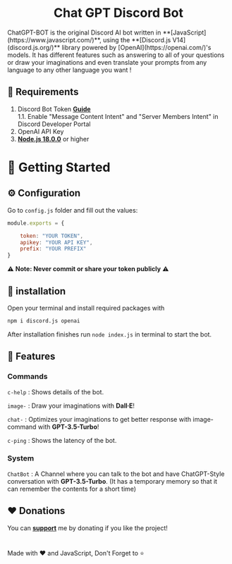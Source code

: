 <h1 align="center">Chat GPT Discord Bot</h1>
ChatGPT-BOT is the original Discord AI bot written in **[JavaScript](https://www.javascript.com/)**, using the **[Discord.js V14](discord.js.org/)** library powered by [OpenAI](https://openai.com/)'s models. It has different features such as answering to all of your questions or draw your imaginations and even translate your prompts from any language to any other language you want !

## 🚧 Requirements
1. Discord Bot Token **[Guide](https://discordjs.guide/preparations/setting-up-a-bot-application.html#creating-your-bot)**  
   1.1. Enable "Message Content Intent" and "Server Members Intent" in Discord Developer Portal
2. OpenAI API Key
3. **[Node.js 18.0.0](https://nodejs.org/fr/download/)** or higher
# 🚀 Getting Started
## ⚙️ Configuration
Go to `config.js` folder and fill out the values:
```javascript
module.exports = {

    token: "YOUR TOKEN",
    apikey: "YOUR API KEY",
    prefix: "YOUR PREFIX"
}
```
⚠️ **Note: Never commit or share your token publicly** ⚠️

## 🧠 installation
Open your terminal and install required packages with
```sh
npm i discord.js openai
```
After installation finishes run `node index.js` in terminal to start the bot.
## 💫 Features
### Commands
`c-help` : Shows details of the bot.

`image-` : Draw your imaginations with **Dall∙E**!

`chat-` : Optimizes your imaginations to get better response with image- command with **GPT-3.5-Turbo**!

`c-ping` : Shows the latency of the bot.
### System
`ChatBot` : A Channel where you can talk to the bot and have ChatGPT-Style conversation with **GPT-3.5-Turbo**. (It has a temporary memory so that it can remember the contents for a short time)
## ❤️ Donations
You can **[support](https://paypal.me/mxdonnez)** me by donating if you like the project!
#
Made with ❤️ and JavaScript, Don't Forget to ⭐

